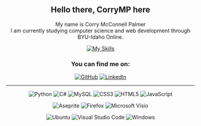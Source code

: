 <div align="center">
  
## Hello there, CorryMP here
My name is Corry McConnell Palmer<br>
I am currently studying computer science and web development through BYU-Idaho Online.

[![My Skills](https://skillicons.dev/icons?i=py,cs,mysql,html,css,js)](https://skillicons.dev)
  
### You can find me on:
[![GitHub](https://img.shields.io/badge/github-%23121011.svg?style=for-the-badge&logo=github&logoColor=white)](https://github.com/corrymp/corrymp/)
[![LinkedIn](https://img.shields.io/badge/linkedin-%230077B5.svg?style=for-the-badge&logo=linkedin&logoColor=white)](https://www.linkedin.com/in/corry-palmer/)

<hr>

![Python](https://img.shields.io/badge/python-3670A0?style=for-the-badge&logo=python&logoColor=ffdd54)
![C#](https://img.shields.io/badge/c%23-%23239120.svg?style=for-the-badge&logo=csharp&logoColor=white)
![MySQL](https://img.shields.io/badge/mysql-4479A1.svg?style=for-the-badge&logo=mysql&logoColor=white)
![CSS3](https://img.shields.io/badge/css3-%231572B6.svg?style=for-the-badge&logo=css3&logoColor=white)
![HTML5](https://img.shields.io/badge/html5-%23E34F26.svg?style=for-the-badge&logo=html5&logoColor=white)
![JavaScript](https://img.shields.io/badge/javascript-%23323330.svg?style=for-the-badge&logo=javascript&logoColor=%23F7DF1E)

![Aseprite](https://img.shields.io/badge/Aseprite-FFFFFF?style=for-the-badge&logo=Aseprite&logoColor=#7D929E)
![Firefox](https://img.shields.io/badge/Firefox-FF7139?style=for-the-badge&logo=Firefox-Browser&logoColor=white)
![Microsoft Visio ](https://img.shields.io/badge/Microsoft_Visio-3955A3?style=for-the-badge&logo=microsoft-visio&logoColor=white)

![Ubuntu](https://img.shields.io/badge/Ubuntu-E95420?style=for-the-badge&logo=ubuntu&logoColor=white)
![Visual Studio Code](https://img.shields.io/badge/Visual%20Studio%20Code-0078d7.svg?style=for-the-badge&logo=visual-studio-code&logoColor=white)
![Windows](https://img.shields.io/badge/Windows-0078D6?style=for-the-badge&logo=windows&logoColor=white)
</div>
